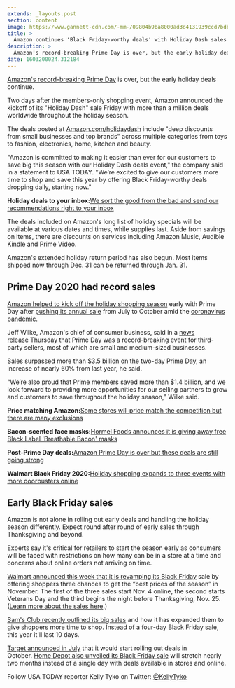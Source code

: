 ```yaml
--- 
extends: _layouts.post 
section: content 
image: https://www.gannett-cdn.com/-mm-/09804b9ba8000ad3d4131939ccd7bdbb0db3a847/c=142-0-1298-650/local/-/media/2020/06/03/USATODAY/usatsports/MotleyFool-TMOT-13d5daa4-amazon-box.jpg?width=1156&height=650&fit=crop&format=pjpg&auto=webp 
title: > 
  Amazon continues 'Black Friday-worthy deals' with Holiday Dash sales event after record Prime Day 
description: > 
  Amazon's record-breaking Prime Day is over, but the early holiday deals continue.Two days after the members-only shopping event, Amazon announced the kickoff of its "Holiday Dash" sale Friday with more than a million deals worldwide throughout the holiday season.Prime Day 2020 had record salesAmazon helped to kick off the holiday shopping season early with Prime Day after pushing its annual sale from July to October amid the coronavirus pandemic.Jeff Wilke, Amazon's chief of consumer business, said in a news release Thursday that Prime Day was a record-breaking event for third-party sellers, most of which are small and medium-sized businesses.Sales surpassed more than $3.5 billion on the two-day Prime Day, an increase of nearly 60% from last year, he said. 
date: 1603200024.312184 
--- 
```

<div><p class="teal-video-wrap"></p><p class="gnt_em_vt"></p><p class="gnt_em_vb gnt_em_vb__te"></p><p class="gnt_ar_b_p"><a href="https://www.usatoday.com/story/tech/reviewedcom/2020/10/13/amazon-prime-day-2020-best-deals-you-wont-want-miss/3558398001/" target="_blank" rel="noopener" class="gnt_ar_b_a">Amazon's record-breaking Prime Day</a> is over, but the early holiday deals continue.</p><p class="gnt_ar_b_p">Two days after the members-only shopping event, Amazon announced the kickoff of its&#160;"Holiday Dash" sale Friday with&#160;more than a million deals worldwide throughout the holiday season.</p><p class="gnt_ar_b_p">The deals posted at <a href="https://www.amazon.com/events/holidaydash" target="_blank" rel="noopener" class="gnt_ar_b_a">Amazon.com/holidaydash</a>&#160;include "deep discounts from small businesses and top brands" across multiple categories&#160;from toys to fashion, electronics, home, kitchen and&#160;beauty.&#160;</p><p class="gnt_ar_b_p">"Amazon is committed to making it easier than ever for our customers to save big this season with our Holiday Dash deals event," the company said in a statement to USA TODAY. "We&#8217;re excited to give our customers more time to shop and save this year by offering Black Friday-worthy deals dropping daily, starting now."</p><p id="~ad-slot-7103-usatoday-native-article_link-money-2" class="gnt_x_sl gnt_x_al"></p><p class="gnt_ar_b_p"><strong class="gnt_ar_b_al">Holiday deals to your inbox:</strong><a href="https://profile.usatoday.com/newsletters/resources-by-reviewed/" target="_blank" rel="noopener" class="gnt_ar_b_a">We sort the good from the bad and send our recommendations right to your inbox</a></p><p class="gnt_ar_b_p">The deals included on Amazon's long list of holiday specials will be available at various dates and times, while supplies last. Aside from savings on items, there are discounts on services including Amazon Music, Audible Kindle and Prime Video.</p><p class="gnt_ar_b_p">Amazon's extended holiday return period has also begun. Most items shipped now through Dec. 31 can be returned through Jan. 31.</p><h2 class="gnt_ar_b_h2">Prime Day 2020 had record sales</h2><p class="gnt_ar_b_p"><a href="https://www.usatoday.com/story/money/2020/10/13/holiday-shopping-2020-amazon-prime-day-black-friday-early-sales/5966886002/" target="_blank" rel="noopener" class="gnt_ar_b_a">Amazon helped to kick off the&#160;holiday shopping season</a> early with Prime Day after <a href="https://www.usatoday.com/story/money/2020/04/04/prime-day-2020-coronavirus-delay-covid-19/2947075001/" target="_blank" rel="noopener" class="gnt_ar_b_a">pushing its annual sale</a> from July to&#160;October amid the&#160;<a href="https://www.usatoday.com/news/coronavirus/" target="_blank" rel="noopener" class="gnt_ar_b_a">coronavirus pandemic</a>.</p><p class="gnt_ar_b_p">Jeff Wilke, Amazon's chief of consumer business,&#160;said in a <a href="https://press.aboutamazon.com/news-releases/news-release-details/amazon-prime-day-2020-marked-two-biggest-days-ever-small-medium" target="_blank" rel="noopener" class="gnt_ar_b_a">news release</a>&#160;Thursday&#160;that Prime Day was a record-breaking event for third-party sellers, most of which are small and medium-sized businesses.</p><p id="~ad-slot-7103-usatoday-native-article_link-money-3" class="gnt_x_sl gnt_x_al"></p><p class="gnt_ar_b_p">Sales surpassed more than $3.5 billion on the two-day Prime Day, an increase of nearly 60% from last year, he said.</p><p class="gnt_ar_b_p">&#8220;We&#8217;re also proud that Prime members saved more than&#160;$1.4 billion, and we look forward to providing more opportunities for our selling partners to grow and customers to save throughout the holiday season," Wilke said.&#160;</p><p class="gnt_ar_b_p"><strong class="gnt_ar_b_al">Price matching Amazon:</strong><a href="https://www.usatoday.com/story/money/2020/10/13/amazon-price-match-prime-day-2020-target-best-buy-jcpenney/5967234002/" target="_blank" rel="noopener" class="gnt_ar_b_a">Some stores will price match the competition but there are many exclusions</a></p><p class="gnt_ar_b_p"><strong class="gnt_ar_b_al">Bacon-scented face masks:</strong><a href="https://www.usatoday.com/story/money/food/2020/10/14/hormel-black-label-bacon-face-masks-giveaway/3653043001/" target="_blank" rel="noopener" class="gnt_ar_b_a">Hormel Foods announces it is giving away free Black Label 'Breathable Bacon' masks</a></p><p class="gnt_ar_b_p"><strong class="gnt_ar_b_al">Post-Prime Day deals:</strong><a href="https://www.usatoday.com/story/tech/reviewedcom/2020/10/13/amazon-prime-day-2020-best-deals-you-wont-want-miss/3558398001/" target="_blank" rel="noopener" class="gnt_ar_b_a">Amazon Prime Day is over but these deals are still going strong</a></p><p class="gnt_ar_b_p"><strong class="gnt_ar_b_al">Walmart Black Friday 2020:</strong><a href="https://www.usatoday.com/story/money/2020/10/14/walmart-black-friday-shopping-three-events-deals-coronavirus/5975589002/" target="_blank" rel="noopener" class="gnt_ar_b_a">Holiday shopping expands to three events with more doorbusters online</a></p><p class="gnt_em_vt"></p><p class="gnt_em_vb gnt_em_vb__te"></p><h2 class="gnt_ar_b_h2">Early Black Friday sales</h2><p class="gnt_ar_b_p">Amazon is not alone in rolling out early deals and handling the holiday season differently. Expect&#160;round after round of early sales&#160;through Thanksgiving and beyond.</p><p class="gnt_ar_b_p">Experts say it's critical for retailers to start the season early as consumers will be faced with restrictions on how many can be in a store at a time and concerns about online orders not arriving on time.</p><p class="gnt_ar_b_p"><a href="https://www.usatoday.com/story/money/2020/10/14/walmart-black-friday-shopping-three-events-deals-coronavirus/5975589002/" target="_blank" rel="noopener" class="gnt_ar_b_a">Walmart announced this week that it is&#160;revamping its Black Friday</a> sale by offering shoppers three chances to get the &#8220;best prices of the season&#8221; in November. The first of the three sales start Nov. 4 online,&#160;the second starts Veterans Day and the third begins the night before Thanksgiving, Nov. 25. (<a href="https://www.usatoday.com/story/money/2020/10/14/walmart-black-friday-shopping-three-events-deals-coronavirus/5975589002/" target="_blank" rel="noopener" class="gnt_ar_b_a">Learn more about the sales here</a>.)</p><p class="gnt_ar_b_p"><a href="https://www.usatoday.com/story/money/2020/10/08/sams-club-black-friday-2020-coronavirus-impact/5913325002/" target="_blank" rel="noopener" class="gnt_ar_b_a">Sam's Club recently outlined its big sales</a>&#160;and how it has expanded them to give shoppers more time to shop. Instead of a four-day Black Friday sale, this year it'll last 10 days.</p><p class="gnt_ar_b_p"><a href="https://www.usatoday.com/story/money/2020/07/27/target-black-friday-deals-start-october-stores-closed-thanksgiving-coronavirus/5516887002/" target="_blank" rel="noopener" class="gnt_ar_b_a">Target announced in July</a>&#160;that it would start rolling out deals in October.&#160;<a href="https://www.usatoday.com/story/money/2020/09/09/black-friday-2020-home-depot-sale-holiday-shopping/5759077002/" target="_blank" rel="noopener" class="gnt_ar_b_a">Home Depot also unveiled its Black Friday sale</a>&#160;will stretch nearly two months instead of a single day with deals available in stores and online.</p><p class="gnt_ar_b_p">Follow USA TODAY reporter Kelly Tyko on Twitter:&#160;<a href="https://twitter.com/KellyTyko" class="gnt_ar_b_a">@KellyTyko</a></p></div>